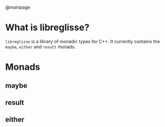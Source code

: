 @mainpage

# What is libreglisse?

`libreglisse` is a library of monadic types for C++. It currently contains the `maybe`, `either` and `result` monads.

# Monads

## maybe

## result

## either
